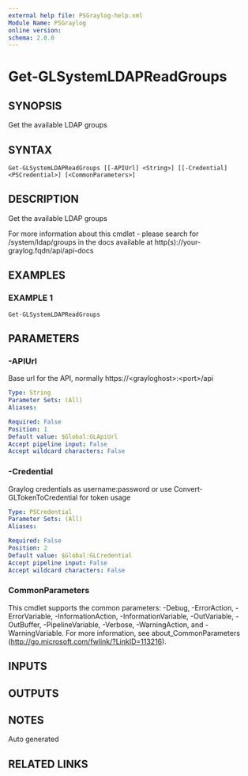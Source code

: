 ```yaml
---
external help file: PSGraylog-help.xml
Module Name: PSGraylog
online version:
schema: 2.0.0
---
```


# Get-GLSystemLDAPReadGroups

## SYNOPSIS
Get the available LDAP groups

## SYNTAX

```
Get-GLSystemLDAPReadGroups [[-APIUrl] <String>] [[-Credential] <PSCredential>] [<CommonParameters>]
```

## DESCRIPTION
Get the available LDAP groups


For more information about this cmdlet - please search for /system/ldap/groups in the docs available at http(s)://your-graylog.fqdn/api/api-docs

## EXAMPLES

### EXAMPLE 1
```
Get-GLSystemLDAPReadGroups
```

## PARAMETERS

### -APIUrl
Base url for the API, normally https://\<grayloghost\>:\<port\>/api

```yaml
Type: String
Parameter Sets: (All)
Aliases:

Required: False
Position: 1
Default value: $Global:GLApiUrl
Accept pipeline input: False
Accept wildcard characters: False
```

### -Credential
Graylog credentials as username:password or use Convert-GLTokenToCredential for token usage

```yaml
Type: PSCredential
Parameter Sets: (All)
Aliases:

Required: False
Position: 2
Default value: $Global:GLCredential
Accept pipeline input: False
Accept wildcard characters: False
```

### CommonParameters
This cmdlet supports the common parameters: -Debug, -ErrorAction, -ErrorVariable, -InformationAction, -InformationVariable, -OutVariable, -OutBuffer, -PipelineVariable, -Verbose, -WarningAction, and -WarningVariable.
For more information, see about_CommonParameters (http://go.microsoft.com/fwlink/?LinkID=113216).

## INPUTS

## OUTPUTS

## NOTES
Auto generated

## RELATED LINKS
